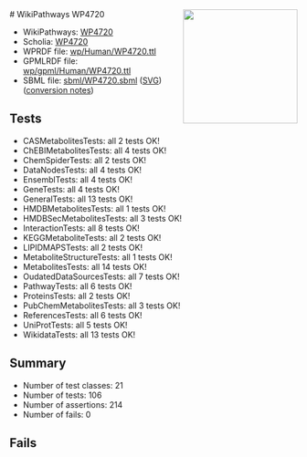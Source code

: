 <img style="float: right; width: 200px" src="../logo.png" />
# WikiPathways WP4720

* WikiPathways: [WP4720](https://identifiers.org/wikipathways:WP4720)
* Scholia: [WP4720](https://scholia.toolforge.org/wikipathways/WP4720)
* WPRDF file: [wp/Human/WP4720.ttl](../wp/Human/WP4720.ttl)
* GPMLRDF file: [wp/gpml/Human/WP4720.ttl](../wp/gpml/Human/WP4720.ttl)
* SBML file: [sbml/WP4720.sbml](../sbml/WP4720.sbml) ([SVG](../sbml/WP4720.svg)) ([conversion notes](../sbml/WP4720.txt))

## Tests
* CASMetabolitesTests: all 2 tests OK!
* ChEBIMetabolitesTests: all 4 tests OK!
* ChemSpiderTests: all 2 tests OK!
* DataNodesTests: all 4 tests OK!
* EnsemblTests: all 4 tests OK!
* GeneTests: all 4 tests OK!
* GeneralTests: all 13 tests OK!
* HMDBMetabolitesTests: all 1 tests OK!
* HMDBSecMetabolitesTests: all 3 tests OK!
* InteractionTests: all 8 tests OK!
* KEGGMetaboliteTests: all 2 tests OK!
* LIPIDMAPSTests: all 2 tests OK!
* MetaboliteStructureTests: all 1 tests OK!
* MetabolitesTests: all 14 tests OK!
* OudatedDataSourcesTests: all 7 tests OK!
* PathwayTests: all 6 tests OK!
* ProteinsTests: all 2 tests OK!
* PubChemMetabolitesTests: all 3 tests OK!
* ReferencesTests: all 6 tests OK!
* UniProtTests: all 5 tests OK!
* WikidataTests: all 13 tests OK!


## Summary

* Number of test classes: 21
* Number of tests: 106
* Number of assertions: 214
* Number of fails: 0

## Fails

